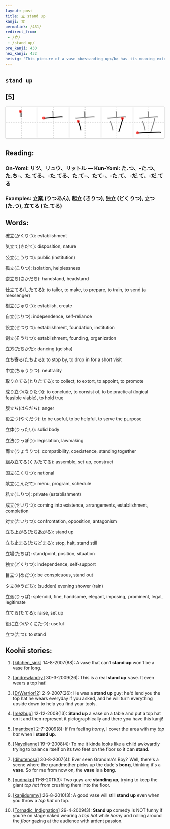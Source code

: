 ```yaml
---
layout: post
title: 立 stand up
kanji: 立
permalink: /431/
redirect_from:
 - /立/
 - /stand up/
pre_kanji: 430
nex_kanji: 432
heisig: "This picture of a vase <b>standing up</b> has its meaning extended to represent the general posture of anything <b>standing up</b>."
---
```


## `stand up`

## [5]

<div class="stroke"><img src="../images/E7AB8B.png" /></div>

## Reading:

### On-Yomi: リツ、リュウ、リットル &mdash; Kun-Yomi: た.つ、-た.つ、た.ち-、た.てる、-た.てる、た.て-、たて-、-た.て、-だ.て、-だ.てる

### Examples: 立案 (りつあん), 起立 (きりつ), 独立 (どくりつ), 立つ (た.つ), 立てる (た.てる)

## Words:

確立(かくりつ): establishment

気立て(きだて): disposition, nature

公立(こうりつ): public (institution)

孤立(こりつ): isolation, helplessness

逆立ち(さかだち): handstand, headstand

仕立てる(したてる): to tailor, to make, to prepare, to train, to send (a messenger)

樹立(じゅりつ): establish, create

自立(じりつ): independence, self-reliance

設立(せつりつ): establishment, foundation, institution

創立(そうりつ): establishment, founding, organization

立方(たちかた): dancing (geisha)

立ち寄る(たちよる): to stop by, to drop in for a short visit

中立(ちゅうりつ): neutrality

取り立てる(とりたてる): to collect, to extort, to appoint, to promote

成り立つ(なりたつ): to conclude, to consist of, to be practical (logical feasible viable), to hold true

腹立ち(はらだち): anger

役立つ(やくだつ): to be useful, to be helpful, to serve the purpose

立体(りったい): solid body

立法(りっぽう): legislation, lawmaking

両立(りょうりつ): compatibility, coexistence, standing together

組み立てる(くみたてる): assemble, set up, construct

国立(こくりつ): national

献立(こんだて): menu, program, schedule

私立(しりつ): private (establishment)

成立(せいりつ): coming into existence, arrangements, establishment, completion

対立(たいりつ): confrontation, opposition, antagonism

立ち上がる(たちあがる): stand up

立ち止まる(たちどまる): stop, halt, stand still

立場(たちば): standpoint, position, situation

独立(どくりつ): independence, self-support

目立つ(めだつ): be conspicuous, stand out

夕立(ゆうだち): (sudden) evening shower (rain)

立派(りっぱ): splendid, fine, handsome, elegant, imposing, prominent, legal, legitimate

立てる(たてる): raise, set up

役に立つ(やくにたつ): useful

立つ(たつ): to stand

## Koohii stories:

1) [<a href="http://kanji.koohii.com/profile/kitchen_sink">kitchen_sink</a>] 14-8-2007(88): A vase that can&#039;t<strong> stand up</strong> won&#039;t be a vase for long. 

2) [<a href="http://kanji.koohii.com/profile/andrewlandry">andrewlandry</a>] 30-3-2009(26): This is a real<strong> stand up</strong> vase. It even wears a top hat! 

3) [<a href="http://kanji.koohii.com/profile/DrWarrior12">DrWarrior12</a>] 2-9-2007(26): He was a<strong> stand up</strong> guy: he&#039;d lend you the top hat he wears everyday if you asked, and he will turn everything upside down to help you find your tools. 

4) [<a href="http://kanji.koohii.com/profile/mezbup">mezbup</a>] 12-12-2008(13): <strong>Stand up</strong> a vase on a table and put a top hat on it and then represent it pictographically and there you have this kanji! 

5) [<a href="http://kanji.koohii.com/profile/mantixen">mantixen</a>] 2-7-2009(8): If i&#039;m feeling <em>horn</em>y, I cover the area with my <em>top hat</em> when I<strong> stand up</strong>. 

6) [<a href="http://kanji.koohii.com/profile/Nayelianne">Nayelianne</a>] 19-9-2008(4): To me it kinda looks like a child awkwardly trying to balance itself on its two feet on the floor so it can <strong>stand</strong>. 

7) [<a href="http://kanji.koohii.com/profile/dihutenosa">dihutenosa</a>] 30-8-2007(4): Ever seen Grandma&#039;s Boy? Well, there&#039;s a scene where the grandmother picks up the dude&#039;s <strong>bong</strong>, thinking it&#039;s a <strong>vase</strong>. So for me from now on, the <strong>vase</strong> is a <strong>bong</strong>. 

8) [<a href="http://kanji.koohii.com/profile/pudnakp">pudnakp</a>] 11-8-2011(3): Two guys are <strong>standing up</strong>, trying to keep the giant <em>top hat</em> from crushing them into the floor. 

9) [<a href="http://kanji.koohii.com/profile/kanjidummy">kanjidummy</a>] 26-8-2010(3): A good vase will still<strong> stand up</strong> even when you throw a <em>top hat</em> on top. 

10) [<a href="http://kanji.koohii.com/profile/Tornadic_Indignation">Tornadic_Indignation</a>] 29-4-2009(3): <strong>Stand up</strong> comedy is NOT funny if you&#039;re on stage naked wearing a <em>top hat</em> while <em>horn</em>y and rolling around the <em>floor</em> gazing at the audience with ardent passion. 

